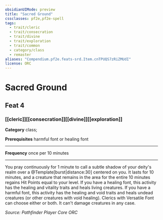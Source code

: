 ```yaml
---
obsidianUIMode: preview
title: "Sacred Ground"
cssclasses: pf2e,pf2e-spell
tags:
  - trait/cleric
  - trait/consecration
  - trait/divine
  - trait/exploration
  - trait/common
  - category/class
  - remaster
aliases: "Compendium.pf2e.feats-srd.Item.cnTPUQS7zRiZMUdI"
license: ORC
---
```

# Sacred Ground
## Feat 4
### [[cleric]][[consecration]][[divine]][[exploration]]

**Category** class; 



**Prerequisites** harmful font or healing font
* * *
**Frequency** once per 10 minutes

* * *

You pray continuously for 1 minute to call a subtle shadow of your deity's realm over a @Template\[burst|distance:30\] centered on you. It lasts for 10 minutes, and a creature that remains in the area for the entire 10 minutes regains Hit Points equal to your level. If you have a healing font, this activity has the healing and vitality traits and heals living creatures. If you have a harmful font, this activity has the healing and void traits and heals undead creatures (or other creatures with void healing). Clerics with Versatile Font can choose either or both. It can't damage creatures in any case.

*Source: Pathfinder Player Core*
*ORC*